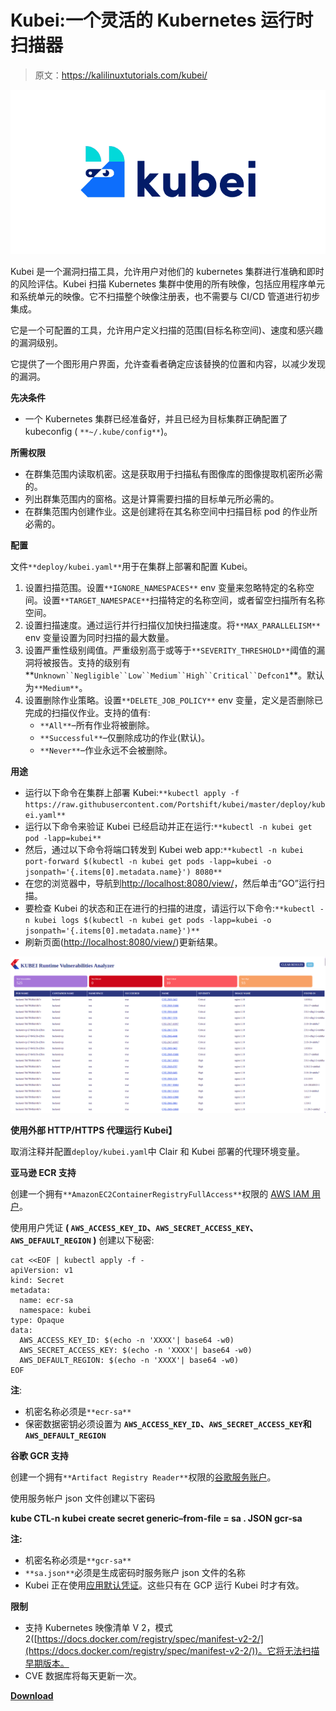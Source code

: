 # Kubei:一个灵活的 Kubernetes 运行时扫描器

> 原文：<https://kalilinuxtutorials.com/kubei/>

[![Kubei : A Flexible Kubernetes Runtime Scanner](img/5be8206d7d9a8fef197b3acb43352edc.png "Kubei : A Flexible Kubernetes Runtime Scanner")](https://1.bp.blogspot.com/-3ODGnFtB0fg/Xywzl5052fI/AAAAAAAAHOo/YAHueMOOOdAIRpFRPwT_y-ARik22RYHWACLcBGAsYHQ/s728/kubei%25281%2529.png)

Kubei 是一个漏洞扫描工具，允许用户对他们的 kubernetes 集群进行准确和即时的风险评估。Kubei 扫描 Kubernetes 集群中使用的所有映像，包括应用程序单元和系统单元的映像。它不扫描整个映像注册表，也不需要与 CI/CD 管道进行初步集成。

它是一个可配置的工具，允许用户定义扫描的范围(目标名称空间)、速度和感兴趣的漏洞级别。

它提供了一个图形用户界面，允许查看者确定应该替换的位置和内容，以减少发现的漏洞。

**先决条件**

*   一个 Kubernetes 集群已经准备好，并且已经为目标集群正确配置了 kubeconfig ( `**~/.kube/config**`)。

**所需权限**

*   在群集范围内读取机密。这是获取用于扫描私有图像库的图像提取机密所必需的。
*   列出群集范围内的窗格。这是计算需要扫描的目标单元所必需的。
*   在群集范围内创建作业。这是创建将在其名称空间中扫描目标 pod 的作业所必需的。

**配置**

文件`**deploy/kubei.yaml**`用于在集群上部署和配置 Kubei。

1.  设置扫描范围。设置`**IGNORE_NAMESPACES**` env 变量来忽略特定的名称空间。设置`**TARGET_NAMESPACE**`扫描特定的名称空间，或者留空扫描所有名称空间。
2.  设置扫描速度。通过运行并行扫描仪加快扫描速度。将`**MAX_PARALLELISM**` env 变量设置为同时扫描的最大数量。
3.  设置严重性级别阈值。严重级别高于或等于`**SEVERITY_THRESHOLD**`阈值的漏洞将被报告。支持的级别有**`Unknown``Negligible``Low``Medium``High``Critical``Defcon1`**。默认为`**Medium**`。
4.  设置删除作业策略。设置`**DELETE_JOB_POLICY**` env 变量，定义是否删除已完成的扫描仪作业。支持的值有:
    *   `**All**`–所有作业将被删除。
    *   `**Successful**`–仅删除成功的作业(默认)。
    *   `**Never**`–作业永远不会被删除。

**用途**

*   运行以下命令在集群上部署 Kubei:`**kubectl apply -f https://raw.githubusercontent.com/Portshift/kubei/master/deploy/kubei.yaml**`
*   运行以下命令来验证 Kubei 已经启动并正在运行:`**kubectl -n kubei get pod -lapp=kubei**`
*   然后，通过以下命令将端口转发到 Kubei web app:`**kubectl -n kubei port-forward $(kubectl -n kubei get pods -lapp=kubei -o jsonpath='{.items[0].metadata.name}') 8080**`
*   在您的浏览器中，导航到[http://localhost:8080/view/](http://localhost:8080/view/)，然后单击“GO”运行扫描。
*   要检查 Kubei 的状态和正在进行的扫描的进度，请运行以下命令:`**kubectl -n kubei logs $(kubectl -n kubei get pods -lapp=kubei -o jsonpath='{.items[0].metadata.name}')**`
*   刷新页面([http://localhost:8080/view/](http://localhost:8080/view/))更新结果。

![](img/1877f5051ce82994ceb3090e74042f37.png)

**使用外部 HTTP/HTTPS 代理运行 Kubei】**

取消注释并配置`deploy/kubei.yaml`中 Clair 和 Kubei 部署的代理环境变量。

**亚马逊 ECR 支持**

创建一个拥有`**AmazonEC2ContainerRegistryFullAccess**`权限的 [AWS IAM 用户](https://docs.aws.amazon.com/IAM/latest/UserGuide/id_users_create.html#id_users_create_console)。

使用用户凭证 **( `AWS_ACCESS_KEY_ID`、`AWS_SECRET_ACCESS_KEY`、`AWS_DEFAULT_REGION` )** 创建以下秘密:

```
cat <<EOF | kubectl apply -f -
apiVersion: v1
kind: Secret
metadata:
  name: ecr-sa
  namespace: kubei
type: Opaque
data:
  AWS_ACCESS_KEY_ID: $(echo -n 'XXXX'| base64 -w0)
  AWS_SECRET_ACCESS_KEY: $(echo -n 'XXXX'| base64 -w0)
  AWS_DEFAULT_REGION: $(echo -n 'XXXX'| base64 -w0)
EOF 
```

**注**:

*   机密名称必须是`**ecr-sa**`
*   保密数据密钥必须设置为 **`AWS_ACCESS_KEY_ID`、`AWS_SECRET_ACCESS_KEY`和`AWS_DEFAULT_REGION`**

**谷歌 GCR 支持**

创建一个拥有`**Artifact Registry Reader**`权限的[谷歌服务账户](https://cloud.google.com/docs/authentication/getting-started#creating_a_service_account)。

使用服务帐户 json 文件创建以下密码

**kube CTL-n kubei create secret generic–from-file = sa . JSON gcr-sa**

**注:**

*   机密名称必须是`**gcr-sa**`
*   `**sa.json**`必须是生成密码时服务账户 json 文件的名称
*   Kubei 正在使用[应用默认凭证](https://developers.google.com/identity/protocols/application-default-credentials)。这些只有在 GCP 运行 Kubei 时才有效。

**限制**

*   支持 Kubernetes 映像清单 V 2，模式 2([https://docs.docker.com/registry/spec/manifest-v2-2/](https://docs.docker.com/registry/spec/manifest-v2-2/))。它将无法扫描早期版本。
*   CVE 数据库将每天更新一次。

[**Download**](https://github.com/Portshift/Kubei)